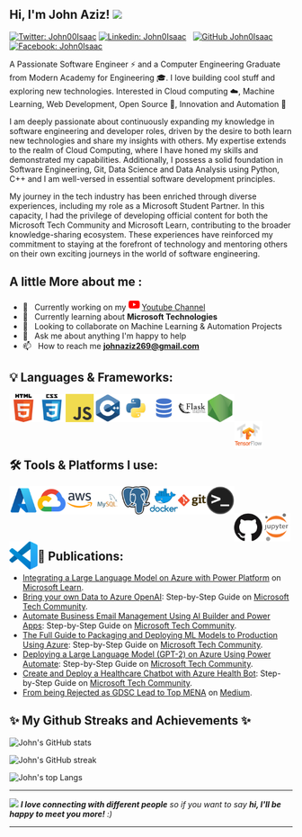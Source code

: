 ## Hi, I'm John Aziz! <img src="https://media.giphy.com/media/hvRJCLFzcasrR4ia7z/giphy.gif" width="28">

[![Twitter: John00Isaac](https://img.shields.io/twitter/follow/John00Isaac?style=social)](https://twitter.com/John00Isaac)
[![Linkedin: John0Isaac](https://img.shields.io/badge/-John0Isaac-blue?style=flat-square&logo=Linkedin&logoColor=white&link=https://www.linkedin.com/in/John0Isaac/)](https://www.linkedin.com/in/John0Isaac/)
&nbsp;
[![GitHub John0Isaac](https://img.shields.io/github/followers/John0Isaac?label=follow&style=social)](https://github.com/John0Isaac)
[![Facebook: John0Isaac](https://img.shields.io/badge/-John0Isaac-blue?style=flat-square&logo=Facebook&logoColor=white&link=https://www.facebook.com/John0Isaac/)](https://www.facebook.com/John0Isaac/)


A Passionate Software Engineer ⚡ and a Computer Engineering Graduate from Modern Academy for Engineering 🎓. I love building cool stuff and exploring new technologies. Interested in Cloud computing ☁️, Machine Learning,  Web Development, Open Source 📜, Innovation and Automation 🤖

I am deeply passionate about continuously expanding my knowledge in software engineering and developer roles, driven by the desire to both learn new technologies and share my insights with others. My expertise extends to the realm of Cloud Computing, where I have honed my skills and demonstrated my capabilities. Additionally, I possess a solid foundation in Software Engineering, Git, Data Science and Data Analysis using Python, C++ and I am well-versed in essential software development principles. 

My journey in the tech industry has been enriched through diverse experiences, including my role as a Microsoft Student Partner. In this capacity, I had the privilege of developing official content for both the Microsoft Tech Community and Microsoft Learn, contributing to the broader knowledge-sharing ecosystem. These experiences have reinforced my commitment to staying at the forefront of technology and mentoring others on their own exciting journeys in the world of software engineering. 

## A little More about me :

- 🔭 &nbsp; Currently working on my <img height="20" src="https://raw.githubusercontent.com/github/explore/d744245de144b89f3e3462949e08bfc91eda7fcf/topics/youtube/youtube.png" alt="Youtube" title="Youtube"> <a href=https://www.youtube.com/@john0isaac>Youtube Channel</a>
- 🌱 &nbsp; Currently learning about **Microsoft Technologies** 
- 👯 &nbsp; Looking to collaborate on Machine Learning & Automation Projects 
- 💬 &nbsp; Ask me about anything I'm happy to help 
- 📫 &nbsp; How to reach me **johnaziz269@gmail.com**

## 💡 Languages & Frameworks:
<img align="left" height="50" src="https://raw.githubusercontent.com/github/explore/80688e429a7d4ef2fca1e82350fe8e3517d3494d/topics/html/html.png" alt="HTML" title="HTML" />
<img align="left" height="50" src="https://raw.githubusercontent.com/github/explore/80688e429a7d4ef2fca1e82350fe8e3517d3494d/topics/css/css.png" alt="CSS" title="CSS" />
<img align="left" height="50" src="https://raw.githubusercontent.com/github/explore/80688e429a7d4ef2fca1e82350fe8e3517d3494d/topics/javascript/javascript.png" alt="JavaScript" title="JavaScript" />
<img align="left" height="50" src="https://raw.githubusercontent.com/github/explore/80688e429a7d4ef2fca1e82350fe8e3517d3494d/topics/cpp/cpp.png" alt="CPP" title="CPP" />
<img align="left" height="50" src="https://raw.githubusercontent.com/github/explore/80688e429a7d4ef2fca1e82350fe8e3517d3494d/topics/python/python.png" alt="Python" title="Python" />
<img align="left" height="50" src="https://raw.githubusercontent.com/github/explore/80688e429a7d4ef2fca1e82350fe8e3517d3494d/topics/sql/sql.png" alt="SQL" title="SQL" />
<img align="left" height="50" src="https://raw.githubusercontent.com/github/explore/80688e429a7d4ef2fca1e82350fe8e3517d3494d/topics/flask/flask.png" alt="Flask" title="Flask" />
<img align="left" height="50" src="https://raw.githubusercontent.com/github/explore/80688e429a7d4ef2fca1e82350fe8e3517d3494d/topics/nodejs/nodejs.png" alt="Node.js" title="Node.js" />

<br/><br/>

<img align="left" height="50" src="https://raw.githubusercontent.com/github/explore/80688e429a7d4ef2fca1e82350fe8e3517d3494d/topics/tensorflow/tensorflow.png" alt="TensorFlow" title="TensorFlow" />
<br/><br/>

## 🛠️ Tools & Platforms I use:
<img align="left" height="50" src="https://raw.githubusercontent.com/github/explore/80688e429a7d4ef2fca1e82350fe8e3517d3494d/topics/azure/azure.png" alt="Azure" title="Azure" />
<img align="left" height="50" src="https://raw.githubusercontent.com/github/explore/08e8077e6cd7375c007c6fd6ac8cced5d7738494/topics/google-cloud/google-cloud.png" alt="Google Cloud" title="Google Cloud" />
<img align="left" height="50" src="https://raw.githubusercontent.com/github/explore/80688e429a7d4ef2fca1e82350fe8e3517d3494d/topics/aws/aws.png" alt="AWS" title="AWS" />
<img align="left" height="50" src="https://raw.githubusercontent.com/github/explore/80688e429a7d4ef2fca1e82350fe8e3517d3494d/topics/mysql/mysql.png" alt="MySQL" title="MySQL" />
<img align="left" height="50" src="https://raw.githubusercontent.com/github/explore/80688e429a7d4ef2fca1e82350fe8e3517d3494d/topics/postgresql/postgresql.png" alt="PostgreSQL" title="PostgreSQL" />
<img align="left" height="50" src="https://raw.githubusercontent.com/github/explore/80688e429a7d4ef2fca1e82350fe8e3517d3494d/topics/docker/docker.png" alt="Docker" title="Docker" />
<img align="left" height="50" src="https://raw.githubusercontent.com/github/explore/80688e429a7d4ef2fca1e82350fe8e3517d3494d/topics/git/git.png" alt="Git" title="Git" />
<img align="left" height="50" src="https://raw.githubusercontent.com/github/explore/80688e429a7d4ef2fca1e82350fe8e3517d3494d/topics/terminal/terminal.png" alt="Terminal" title="Terminal" />

<br/><br/>

<img align="left" height="50" src="https://raw.githubusercontent.com/github/explore/78df643247d429f6cc873026c0622819ad797942/topics/github/github.png" alt="GitHub" title="GitHub" />
<img align="left" height="50" src="https://raw.githubusercontent.com/github/explore/80688e429a7d4ef2fca1e82350fe8e3517d3494d/topics/jupyter-notebook/jupyter-notebook.png" alt="Jupyter" title="Jupyter" />
<img align="left" height="50" src="https://raw.githubusercontent.com/github/explore/80688e429a7d4ef2fca1e82350fe8e3517d3494d/topics/visual-studio-code/visual-studio-code.png" alt="VS Code" title="VS Code" />
<br/><br/>

## 📜 Publications:
- [Integrating a Large Language Model on Azure with Power Platform](https://learn.microsoft.com/microsoft-cloud/dev/tutorials/aml-powerapps-powerautomate) on [Microsoft Learn](https://learn.microsoft.com).
- [Bring your own Data to Azure OpenAI](https://techcommunity.microsoft.com/t5/educator-developer-blog/bring-your-own-data-to-azure-openai-step-by-step-guide/ba-p/3905212): Step-by-Step Guide on [Microsoft Tech Community](https://aka.ms/faculty).
- [Automate Business Email Management Using AI Builder and Power Apps](https://techcommunity.microsoft.com/t5/educator-developer-blog/automate-business-email-management-using-ai-builder-and-power/ba-p/3871335): Step-by-Step Guide on [Microsoft Tech Community](https://aka.ms/faculty).
- [The Full Guide to Packaging and Deploying ML Models to Production Using Azure](https://techcommunity.microsoft.com/t5/educator-developer-blog/the-full-guide-to-packaging-and-deploying-ml-models-to/ba-p/3855628): Step-by-Step Guide on [Microsoft Tech Community](https://aka.ms/faculty).
- [Deploying a Large Language Model (GPT-2) on Azure Using Power Automate](https://techcommunity.microsoft.com/t5/educator-developer-blog/deploying-a-large-language-model-gpt-2-on-azure-using-power/ba-p/3850661): Step-by-Step Guide on [Microsoft Tech Community](https://aka.ms/faculty).
- [Create and Deploy a Healthcare Chatbot with Azure Health Bot](https://techcommunity.microsoft.com/t5/educator-developer-blog/create-and-deploy-a-healthcare-chatbot-with-azure-health-bot/ba-p/3841414): Step-by-Step Guide on [Microsoft Tech Community](https://aka.ms/faculty).
- [From being Rejected as GDSC Lead to Top MENA](https://medium.com/@john0isaac/from-being-rejected-as-gdsc-lead-to-top-mena-3906c0f25a1c) on [Medium](https://www.medium.com).

## ✨ My Github Streaks and Achievements ✨
![John's GitHub stats](https://github-readme-stats.vercel.app/api?username=john0isaac&show_icons=true&theme=normal)

![John's GitHub streak](https://github-readme-streak-stats.herokuapp.com/?user=john0isaac&show_icons=true&theme=normal)

![John's top Langs](https://github-readme-stats.vercel.app/api/top-langs/?username=john0isaac&layout=compact)


---

<img src="https://media.giphy.com/media/LnQjpWaON8nhr21vNW/giphy.gif" width="60"> <em><b>I love connecting with different people</b> so if you want to say <b>hi, I'll be happy to meet you more!</b> :)</em>

---
